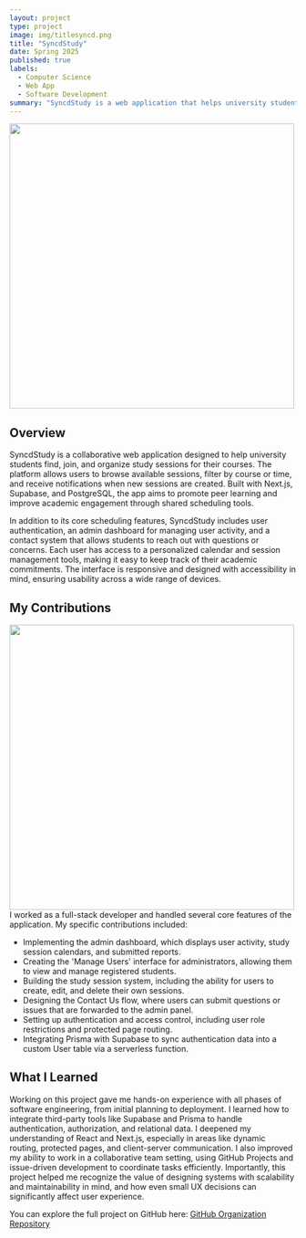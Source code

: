 ```yaml
---
layout: project
type: project
image: img/titlesyncd.png
title: "SyncdStudy"
date: Spring 2025
published: true
labels:
  - Computer Science
  - Web App
  - Software Development
summary: "SyncdStudy is a web application that helps university students create, join, and manage course-specific study sessions."
---
```

<img width="500px" 
     class="rounded float-start pe-4" 
     src="../img/syncdstudy-homepage.png" >

## Overview
SyncdStudy is a collaborative web application designed to help university students find, join, and organize study sessions for their courses. The platform allows users to browse available sessions, filter by course or time, and receive notifications when new sessions are created. Built with Next.js, Supabase, and PostgreSQL, the app aims to promote peer learning and improve academic engagement through shared scheduling tools.

In addition to its core scheduling features, SyncdStudy includes user authentication, an admin dashboard for managing user activity, and a contact system that allows students to reach out with questions or concerns. Each user has access to a personalized calendar and session management tools, making it easy to keep track of their academic commitments. The interface is responsive and designed with accessibility in mind, ensuring usability across a wide range of devices.

## My Contributions
<img width="500px" 
     class="rounded float-end pe-4" 
     src="../img/syncdstudy-aboutpage.png" >
I worked as a full-stack developer and handled several core features of the application. My specific contributions included:
- Implementing the admin dashboard, which displays user activity, study session calendars, and submitted reports.
- Creating the 'Manage Users' interface for administrators, allowing them to view and manage registered students.
- Building the study session system, including the ability for users to create, edit, and delete their own sessions.
- Designing the Contact Us flow, where users can submit questions or issues that are forwarded to the admin panel.
- Setting up authentication and access control, including user role restrictions and protected page routing.
- Integrating Prisma with Supabase to sync authentication data into a custom User table via a serverless function.

## What I Learned
Working on this project gave me hands-on experience with all phases of software engineering, from initial planning to deployment. I learned how to integrate third-party tools like Supabase and Prisma to handle authentication, authorization, and relational data. I deepened my understanding of React and Next.js, especially in areas like dynamic routing, protected pages, and client-server communication. I also improved my ability to work in a collaborative team setting, using GitHub Projects and issue-driven development to coordinate tasks efficiently. Importantly, this project helped me recognize the value of designing systems with scalability and maintainability in mind, and how even small UX decisions can significantly affect user experience.

You can explore the full project on GitHub here:
[GitHub Organization Repository](https://github.com/syncdstudy)

